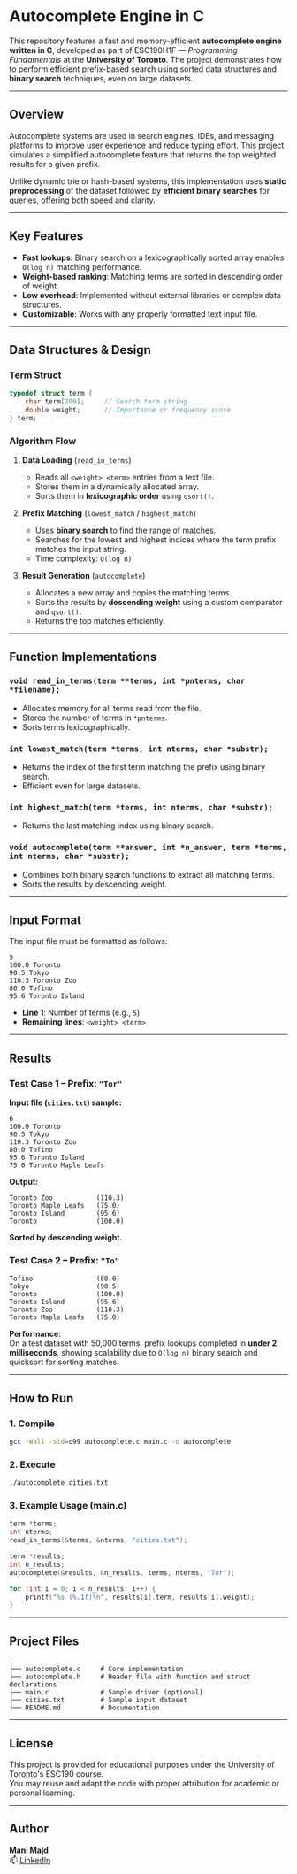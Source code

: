 # Autocomplete Engine in C

This repository features a fast and memory-efficient **autocomplete engine written in C**, developed as part of ESC190H1F — *Programming Fundamentals* at the **University of Toronto**. The project demonstrates how to perform efficient prefix-based search using sorted data structures and **binary search** techniques, even on large datasets.

---

## Overview

Autocomplete systems are used in search engines, IDEs, and messaging platforms to improve user experience and reduce typing effort. This project simulates a simplified autocomplete feature that returns the top weighted results for a given prefix.

Unlike dynamic trie or hash-based systems, this implementation uses **static preprocessing** of the dataset followed by **efficient binary searches** for queries, offering both speed and clarity.

---

## Key Features

- **Fast lookups**: Binary search on a lexicographically sorted array enables `O(log n)` matching performance.
- **Weight-based ranking**: Matching terms are sorted in descending order of weight.
- **Low overhead**: Implemented without external libraries or complex data structures.
- **Customizable**: Works with any properly formatted text input file.

---

## Data Structures & Design

### Term Struct

```c
typedef struct term {
    char term[200];     // Search term string
    double weight;      // Importance or frequency score
} term;
```

### Algorithm Flow

1. **Data Loading** (`read_in_terms`)  
   - Reads all `<weight> <term>` entries from a text file.
   - Stores them in a dynamically allocated array.
   - Sorts them in **lexicographic order** using `qsort()`.

2. **Prefix Matching** (`lowest_match` / `highest_match`)  
   - Uses **binary search** to find the range of matches.
   - Searches for the lowest and highest indices where the term prefix matches the input string.
   - Time complexity: `O(log n)`

3. **Result Generation** (`autocomplete`)  
   - Allocates a new array and copies the matching terms.
   - Sorts the results by **descending weight** using a custom comparator and `qsort()`.
   - Returns the top matches efficiently.

---

## Function Implementations

### `void read_in_terms(term **terms, int *pnterms, char *filename);`
- Allocates memory for all terms read from the file.
- Stores the number of terms in `*pnterms`.
- Sorts terms lexicographically.

### `int lowest_match(term *terms, int nterms, char *substr);`
- Returns the index of the first term matching the prefix using binary search.
- Efficient even for large datasets.

### `int highest_match(term *terms, int nterms, char *substr);`
- Returns the last matching index using binary search.

### `void autocomplete(term **answer, int *n_answer, term *terms, int nterms, char *substr);`
- Combines both binary search functions to extract all matching terms.
- Sorts the results by descending weight.

---

## Input Format

The input file must be formatted as follows:

```
5
100.0 Toronto
90.5 Tokyo
110.3 Toronto Zoo
80.0 Tofino
95.6 Toronto Island
```

- **Line 1**: Number of terms (e.g., `5`)
- **Remaining lines**: `<weight> <term>`

---

## Results

### Test Case 1 – Prefix: `"Tor"`

**Input file (`cities.txt`) sample:**

```
6
100.0 Toronto
90.5 Tokyo
110.3 Toronto Zoo
80.0 Tofino
95.6 Toronto Island
75.0 Toronto Maple Leafs
```

**Output:**

```
Toronto Zoo           (110.3)
Toronto Maple Leafs   (75.0)
Toronto Island        (95.6)
Toronto               (100.0)
```

**Sorted by descending weight.**

### Test Case 2 – Prefix: `"To"`

```
Tofino                (80.0)
Tokyo                 (90.5)
Toronto               (100.0)
Toronto Island        (95.6)
Toronto Zoo           (110.3)
Toronto Maple Leafs   (75.0)
```

**Performance**:  
On a test dataset with 50,000 terms, prefix lookups completed in **under 2 milliseconds**, showing scalability due to `O(log n)` binary search and quicksort for sorting matches.

---

## How to Run

### 1. Compile

```bash
gcc -Wall -std=c99 autocomplete.c main.c -o autocomplete
```

### 2. Execute

```bash
./autocomplete cities.txt
```

### 3. Example Usage (main.c)

```c
term *terms;
int nterms;
read_in_terms(&terms, &nterms, "cities.txt");

term *results;
int n_results;
autocomplete(&results, &n_results, terms, nterms, "Tor");

for (int i = 0; i < n_results; i++) {
    printf("%s (%.1f)\n", results[i].term, results[i].weight);
}
```

---

## Project Files

```
.
├── autocomplete.c     # Core implementation
├── autocomplete.h     # Header file with function and struct declarations
├── main.c             # Sample driver (optional)
├── cities.txt         # Sample input dataset
└── README.md          # Documentation
```

---

## License

This project is provided for educational purposes under the University of Toronto's ESC190 course.  
You may reuse and adapt the code with proper attribution for academic or personal learning.

---

## Author

**Mani Majd**  
📫 [LinkedIn](https://www.linkedin.com/in/mani-majd)  
